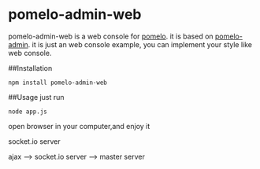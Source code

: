 # pomelo-admin-web
pomelo-admin-web is a web console for [pomelo](https://github.com/NetEase/pomelo). it is based on [pomelo-admin](https://github.com/NetEase/pomelo-admin). it is just an web console example, you can implement your style like web console.      

##Installation
```
npm install pomelo-admin-web  
```
##Usage
just run  
```
node app.js
```

open browser in your computer,and enjoy it 


socket.io server

ajax --> socket.io server --> master server